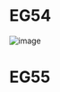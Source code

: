 # EG54
![image](https://user-images.githubusercontent.com/102288634/185577607-b3e97f0f-067f-41e4-bfbb-9c79e64118d4.png)


# EG55
